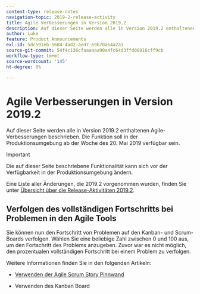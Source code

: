 ```yaml
---
content-type: release-notes
navigation-topic: 2019-2-release-activity
title: Agile Verbesserungen in Version 2019.2
description: Auf dieser Seite werden alle in Version 2019.2 enthaltenen Agile-Verbesserungen beschrieben. Die Funktion soll in der Produktionsumgebung ab der Woche des 20. Mai 2019 verfügbar sein.
author: Luke
feature: Product Announcements
exl-id: 5dc591eb-5684-4ad2-aed7-69b70a64a2a1
source-git-commit: 54f4c136cfaaaaaa90a4fc64d3ffd06816cff9cb
workflow-type: tm+mt
source-wordcount: '145'
ht-degree: 0%

---
```


# Agile Verbesserungen in Version 2019.2

Auf dieser Seite werden alle in Version 2019.2 enthaltenen Agile-Verbesserungen beschrieben. Die Funktion soll in der Produktionsumgebung ab der Woche des 20. Mai 2019 verfügbar sein.

>[!IMPORTANT]
>
>Die auf dieser Seite beschriebene Funktionalität kann sich vor der Verfügbarkeit in der Produktionsumgebung ändern.

Eine Liste aller Änderungen, die 2019.2 vorgenommen wurden, finden Sie unter [Übersicht über die Release-Aktivitäten 2019.2](../../../../product-announcements/product-releases/quarterly-release-archive/2019.2-release-activity/2019.2-release-activity-overview.md).

## Verfolgen des vollständigen Fortschritts bei Problemen in den Agile Tools

Sie können nun den Fortschritt von Problemen auf den Kanban- und Scrum-Boards verfolgen. Wählen Sie eine beliebige Zahl zwischen 0 und 100 aus, um den Fortschritt des Problems anzugeben. Zuvor war es nicht möglich, den prozentualen vollständigen Fortschritt bei einem Problem zu verfolgen.

Weitere Informationen finden Sie in den folgenden Artikeln:

- [Verwenden der Agile Scrum Story Pinnwand](../../../../agile/use-scrum-in-an-agile-team/scrum-board/scrum-board-overview.md)

- Verwenden des Kanban Board
